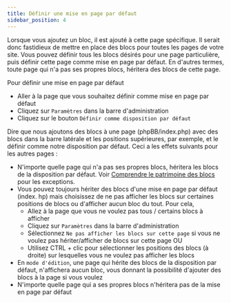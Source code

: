 ```yaml
---
title: Définir une mise en page par défaut
sidebar_position: 4
---
```


Lorsque vous ajoutez un bloc, il est ajouté à cette page spécifique. Il serait donc fastidieux de mettre en place des blocs pour toutes les pages de votre site. Vous pouvez définir tous les blocs désirés pour une page particulière, puis définir cette page comme mise en page par défaut. En d'autres termes, toute page qui n'a pas ses propres blocs, héritera des blocs de cette page.

Pour définir une mise en page par défaut
* Aller à la page que vous souhaitez définir comme mise en page par défaut
* Cliquez sur `Paramètres` dans la barre d'administration
* Cliquez sur le bouton `Définir comme disposition par défaut`

Dire que nous ajoutons des blocs à une page (phpBB/index.php) avec des blocs dans la barre latérale et les positions supérieures, par exemple, et le définir comme notre disposition par défaut. Ceci a les effets suivants pour les autres pages :
* N'importe quelle page qui n'a pas ses propres blocs, héritera les blocs de la disposition par défaut. Voir [Comprendre le patrimoine des blocs](/docs/user/site/block-inheritance) pour les exceptions.
* Vous pouvez toujours hériter des blocs d'une mise en page par défaut (index. hp) mais choisissez de ne pas afficher les blocs sur certaines positions de blocs ou d'afficher aucun bloc du tout. Pour cela,
    * Allez à la page que vous ne voulez pas tous / certains blocs à afficher
    * Cliquez sur `Paramètres` dans la barre d'administration
    * Sélectionnez `Ne pas afficher les blocs sur cette page` si vous ne voulez pas hériter/afficher de blocs sur cette page OU
    * Utilisez CTRL + clic pour sélectionner les positions des blocs (à droite) sur lesquelles vous ne voulez pas afficher les blocs
* En `mode d'édition`, une page qui hérite des blocs de la disposition par défaut, n'affichera aucun bloc, vous donnant la possibilité d'ajouter des blocs à la page si vous voulez
* N'importe quelle page qui a ses propres blocs n'héritera pas de la mise en page par défaut
